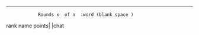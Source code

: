 ------------------------------------------------
                Rounds x  of n  :word (blank space )
rank name points|                                   |chat